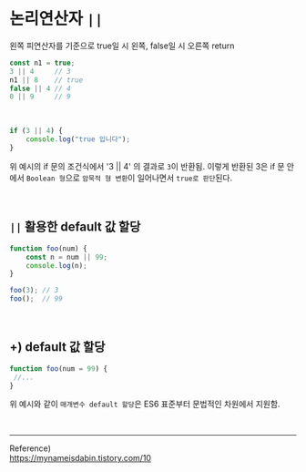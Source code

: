 # 논리연산자 ```||```
왼쪽 피연산자를 기준으로  true일 시 왼쪽, false일 시 오른쪽 return

```javascript
const n1 = true;
3 || 4     // 3
n1 || 8    // true
false || 4 // 4
0 || 9     // 9
```

<br/>

```javascript
if (3 || 4) {
	console.log("true 입니다");
}
```
위 예시의 if 문의 조건식에서 '3 || 4' 의 결과로 ```3```이 반환됨. 이렇게 반환된 3은  if 문 안에서 ```Boolean 형```으로 ```암묵적 형 변환```이 일어나면서 ```true로 판단```된다.


<br/>

## ```||``` 활용한 default 값 할당

```javascript
function foo(num) {
	const n = num || 99; 
	console.log(n);
}

foo(3); // 3
foo();  // 99
```

<br/>

## +) default 값 할당
```javascript
function foo(num = 99) {
 //...
}
```

위 예시와 같이 ```매개변수 default 할당```은 ES6 표준부터 문법적인 차원에서 지원함.


<br/>

------
Reference)<br/>
https://mynameisdabin.tistory.com/10<br/>